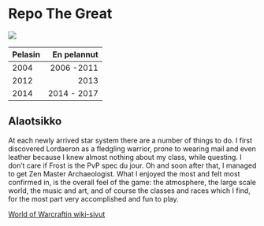 # Repo The Great

![](http://assets1.ignimgs.com/thumbs/userUploaded/2015/11/8/world-of-warcraft-legion-logo-1920x1080-1446979024818_large.jpg)

| Pelasin | En pelannut |
|:------- | -----------:|
| 2004 | 2006 -2011 |
| 2012 | 2013 |
| 2014 | 2014 - 2017 |

## Alaotsikko
At each newly arrived star system there are a number of things to do. I first discovered Lordaeron as a fledgling warrior, prone to wearing mail and even leather because I knew almost nothing about my class, while questing. ﻿I don’t care if Frost is the PvP spec du jour. Oh and soon after that, I managed to get Zen Master Archaeologist. What I enjoyed the most and felt most confirmed in, is the overall feel of the game: the atmosphere, the large scale world, the music and art, and of course the classes and races which I find, for the most part very accomplished and fun to play.

[World of Warcraftin wiki-sivut](https://fi.wikipedia.org/wiki/World_of_Warcraft)

